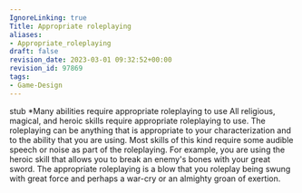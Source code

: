 ```yaml
---
IgnoreLinking: true
Title: Appropriate roleplaying
aliases:
- Appropriate_roleplaying
draft: false
revision_date: 2023-03-01 09:32:52+00:00
revision_id: 97869
tags:
- Game-Design
---
```


stub
*Many abilities require appropriate roleplaying to use
All religious, magical, and heroic skills require appropriate roleplaying to use. The roleplaying can be anything that is appropriate to your characterization and to the ability that you are using. Most skills of this kind require some audible speech or noise as part of the roleplaying.
For example, you are using the heroic skill that allows you to break an enemy's bones with your great sword. The appropriate roleplaying is a blow that you roleplay being swung with great force and perhaps a war-cry or an almighty groan of exertion.